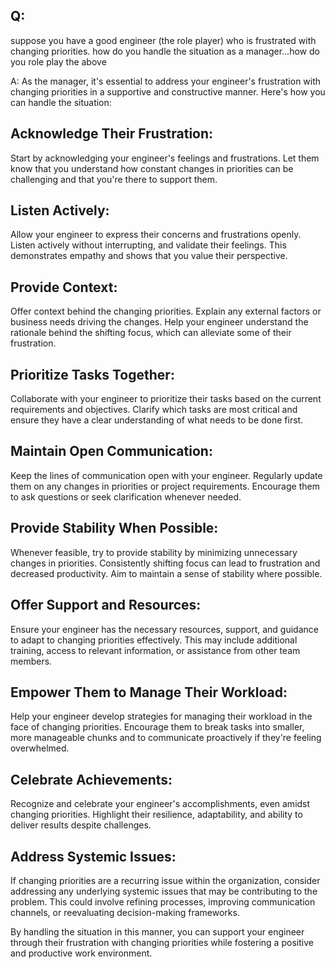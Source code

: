## Q: 
suppose you have a good engineer (the role player) who is  frustrated with changing priorities. 
how do you handle the situation as a manager...how do you role play the above

A:
As the manager, it's essential to address your engineer's frustration with changing priorities in a supportive and constructive manner. Here's how you can handle the situation:

## Acknowledge Their Frustration: 
Start by acknowledging your engineer's feelings and frustrations. Let them know that you understand how constant changes in priorities can be challenging and that you're 
there to support them.

## Listen Actively: 
Allow your engineer to express their concerns and frustrations openly. Listen actively without interrupting, and validate their feelings. This demonstrates empathy and 
shows that you value their perspective.

## Provide Context: 
Offer context behind the changing priorities. Explain any external factors or business needs driving the changes. Help your engineer understand the rationale behind the 
shifting focus, which can alleviate some of their frustration.

## Prioritize Tasks Together: 
Collaborate with your engineer to prioritize their tasks based on the current requirements and objectives. Clarify which tasks are most critical and ensure they have 
a clear understanding of what needs to be done first.

## Maintain Open Communication: 
Keep the lines of communication open with your engineer. Regularly update them on any changes in priorities or project requirements. Encourage them to ask questions or 
seek clarification whenever needed.

## Provide Stability When Possible: 
Whenever feasible, try to provide stability by minimizing unnecessary changes in priorities. Consistently shifting focus can lead to 
frustration and decreased productivity. Aim to maintain a sense of stability where possible.

## Offer Support and Resources: 
Ensure your engineer has the necessary resources, support, and guidance to adapt to changing priorities effectively. This may include additional training, access 
to relevant information, or assistance from other team members.

## Empower Them to Manage Their Workload: 
Help your engineer develop strategies for managing their workload in the face of changing priorities. Encourage them to break tasks into smaller, more manageable 
chunks and to communicate proactively if they're feeling overwhelmed.

## Celebrate Achievements: 
Recognize and celebrate your engineer's accomplishments, even amidst changing priorities. Highlight their resilience, adaptability, and ability to deliver results 
despite challenges.

## Address Systemic Issues: 
If changing priorities are a recurring issue within the organization, consider addressing any underlying systemic issues that may be contributing to the problem. 
This could involve refining processes, improving communication channels, or reevaluating decision-making frameworks.

By handling the situation in this manner, you can support your engineer through their frustration with changing priorities while fostering a positive and productive 
work environment.
